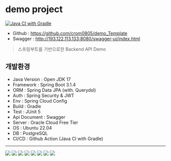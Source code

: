 # demo project 
[![Java CI with Gradle](https://github.com/crom0805/demo_Template/actions/workflows/gradle.yml/badge.svg)](https://github.com/crom0805/demo_Template/actions/workflows/gradle.yml)
- Github : https://github.com/crom0805/demo_Template
- Swagger : http://193.122.113.133:8080/swagger-ui/index.html

> 스프링부트를 기반으로한 Backend API Demo

## 개발환경
- Java Version : Open JDK 17
- Framework : Spring Boot 3.1.4
- ORM : Spring Data JPA (with. Querydsl)
- Auth : Spring Security & JWT
- Env : Spring Cloud Config
- Build : Gradle
- Test : JUnit 5
- Api Document : Swagger
- Server : Oracle Cloud Free Tier
- OS : Ubuntu 22.04
- DB : PostgreSQL
- CI/CD : Github Action (Java CI with Gradle)


---

<img src="https://img.shields.io/badge/openjdk-437291?style=for-the-badge&logo=openjdk&logoColor=white"> <img src="https://img.shields.io/badge/spring boot-6DB33F?style=for-the-badge&logo=springboot&logoColor=white"> <img src="https://img.shields.io/badge/spring security-6DB33F?style=for-the-badge&logo=springsecurity&logoColor=white"> <img src="https://img.shields.io/badge/swagger-85EA2D?style=for-the-badge&logo=swagger&logoColor=black"> <img src="https://img.shields.io/badge/gradle-02303A?style=for-the-badge&logo=gradle&logoColor=white">
<img src="https://img.shields.io/badge/oracle cloud-F80000?style=for-the-badge&logo=oracle&logoColor=white"> <img src="https://img.shields.io/badge/ubuntu-E95420?style=for-the-badge&logo=ubuntu&logoColor=white"> <img src="https://img.shields.io/badge/postgresql-4169E1?style=for-the-badge&logo=postgresql&logoColor=white">
